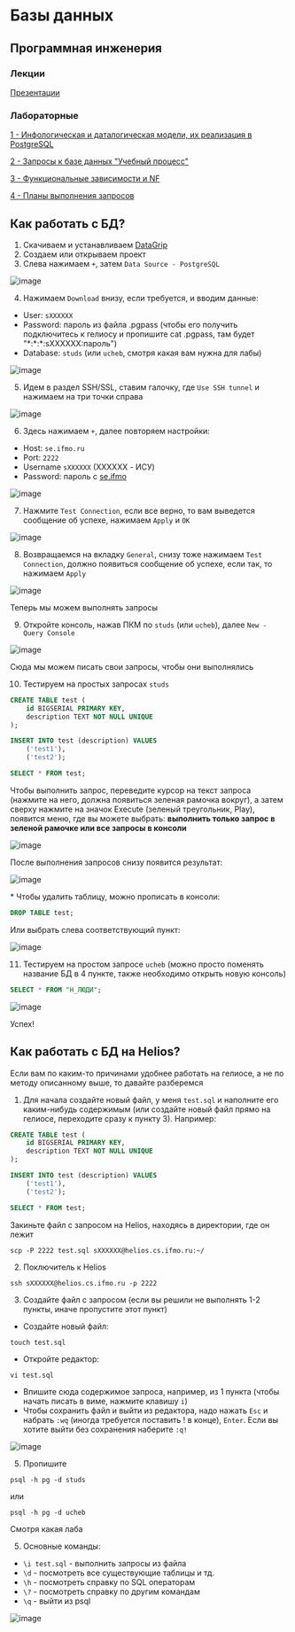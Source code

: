 # Базы данных
## Программная инженерия
### Лекции
[Презентации](https://github.com/VeraKasianenko/Database_SE/tree/main/lectures)

### Лабораторные
[1 - Инфологическая и даталогическая модели, их реализация в PostgreSQL](https://github.com/VeraKasianenko/Database_SE/tree/main/lab1)

[2 - Запросы к базе данных "Учебный процесс"](https://github.com/VeraKasianenko/Database_SE/tree/main/lab2)

[3 - Функциональные зависимости и NF](https://github.com/VeraKasianenko/Database_SE/tree/main/lab3)

[4 - Планы выполнения запросов](https://github.com/VeraKasianenko/Database_SE/tree/main/lab4)

## Как работать с БД?

1. Скачиваем и устанавливаем [DataGrip](https://www.jetbrains.com/datagrip/)
2. Создаем или открываем проект
3. Слева нажимаем `+`, затем `Data Source - PostgreSQL`

![image](https://github.com/VeraKasianenko/Database_SE/assets/112972833/5df549b9-06aa-4068-bb79-8837d4b8d45d)

4. Нажимаем `Download` внизу, если требуется, и вводим данные:

- User: `sXXXXXX`
- Password: пароль из файла .pgpass (чтобы его получить подключитесь к гелиосу и пропишите cat .pgpass, там будет "\*:\*:*:sXXXXXX:пароль")
- Database: `studs` (или `ucheb`, смотря какая вам нужна для лабы)

![image](https://github.com/VeraKasianenko/Programming_2_term_SE/assets/112972833/73f43ccd-153f-445e-9502-43f37fcc86c6)

5. Идем в раздел SSH/SSL, ставим галочку, где `Use SSH tunnel` и нажимаем на три точки справа

![image](https://github.com/VeraKasianenko/Database_SE/assets/112972833/dbe01f0f-d9c9-4203-b090-82f2230bedf7)

6. Здесь нажимаем `+`, далее повторяем настройки:
- Host: `se.ifmo.ru`
- Port: `2222`
- Username `sXXXXXX` (XXXXXX - ИСУ)
- Password: пароль с [se.ifmo](https://se.ifmo.ru/passwd/)

![image](https://github.com/VeraKasianenko/Database_SE/assets/112972833/d9a37c1f-397a-452b-a466-7d58bb3bfcb3)

7. Нажмите `Test Connection`, если все верно, то вам выведется сообщение об успехе, нажимаем `Apply` и `OK`

![image](https://github.com/VeraKasianenko/Database_SE/assets/112972833/63b541d7-8643-4b35-b901-5e866e549f9a)

8. Возвращаемся на вкладку `General`, снизу тоже нажимаем `Test Connection`, должно появиться сообщение об успехе, если так, то нажимаем `Apply`

![image](https://github.com/VeraKasianenko/Database_SE/assets/112972833/110d3161-2338-4412-9a89-8ea785cca023)

Теперь мы можем выполнять запросы

9. Откройте консоль, нажав ПКМ по `studs` (или `ucheb`), далее `New - Query Console`

![image](https://github.com/VeraKasianenko/Database_SE/assets/112972833/ffdcfc97-25c3-4858-80f0-623889dcbc07)

Сюда мы можем писать свои запросы, чтобы они выполнялись

10. Тестируем на простых запросах `studs`

```sql
CREATE TABLE test (
    id BIGSERIAL PRIMARY KEY,
    description TEXT NOT NULL UNIQUE
);

INSERT INTO test (description) VALUES
    ('test1'),
    ('test2');

SELECT * FROM test;
```

Чтобы выполнить запрос, переведите курсор на текст запроса (нажмите на него, должна появиться зеленая рамочка вокруг), а затем сверху нажмите на значок Execute (зеленый треугольник, Play), появится меню, где вы можете выбрать: __выполнить только запрос в зеленой рамочке или все запросы в консоли__ 

![image](https://github.com/VeraKasianenko/Database_SE/assets/112972833/482561d9-c976-4c99-b6ea-92348db45960)

После выполнения запросов снизу появится результат:

![image](https://github.com/VeraKasianenko/Database_SE/assets/112972833/4ff85003-0d80-45e7-8de6-1d78be6145eb)

\* Чтобы удалить таблицу, можно прописать в консоли:

```sql
DROP TABLE test;
```

Или выбрать слева соответствующий пункт:

![image](https://github.com/VeraKasianenko/Database_SE/assets/112972833/cfcb9af7-7519-45f5-8dad-3a6914da0b49)

11. Тестируем на простом запросе `ucheb` (можно просто поменять название БД в 4 пункте, также необходимо открыть новую консоль)

```sql
SELECT * FROM "Н_ЛЮДИ";
```

![image](https://github.com/VeraKasianenko/Database_SE/assets/112972833/5c4a8c14-dc82-4521-a800-99623b609a4c)

Успех!

## Как работать с БД на Helios?

Если вам по каким-то причинами удобнее работать на гелиосе, а не по методу описанному выше, то давайте разберемся

1. Для начала создайте новый файл, у меня `test.sql` и наполните его каким-нибудь содержимым (или создайте новый файл прямо на гелиосе, переходите сразу к пункту 3). Например:
```sql
CREATE TABLE test (
    id BIGSERIAL PRIMARY KEY,
    description TEXT NOT NULL UNIQUE
);

INSERT INTO test (description) VALUES
    ('test1'),
    ('test2');

SELECT * FROM test;
```
Закиньте файл с запросом на Helios, находясь в директории, где он лежит
```
scp -P 2222 test.sql sXXXXXX@helios.cs.ifmo.ru:~/
```
2. Поключитель к Helios
```
ssh sXXXXXX@helios.cs.ifmo.ru -p 2222
```
3. Создайте файл с запросом (если вы решили не выполнять 1-2 пункты, иначе пропустите этот пункт)
- Создайте новый файл:
```
touch test.sql
```
- Откройте редактор:
```
vi test.sql
```
- Впишите сюда содержимое запроса, например, из 1 пункта (чтобы начать писать в виме, нажмите клавишу `i`)
- Чтобы сохранить файл и выйти из редактора, надо нажать `Esc` и набрать `:wq` (иногда требуется поставить ! в конце), `Enter`. Если вы хотите выйти без сохранения наберите `:q!`

![image](https://github.com/VeraKasianenko/Database_SE/assets/112972833/983c724b-eb3d-41b8-b345-78f11fc04268)

5. Пропишите
```
psql -h pg -d studs
```
или 
```
psql -h pg -d ucheb
```
Смотря какая лаба

5. Основные команды:
- `\i test.sql` - выполнить запросы из файла
- `\d` - посмотреть все существующие таблицы и тд.
- `\h` - посмотреть справку по SQL операторам
- `\?` - посмотреть справку по другим командам
- `\q` - выйти из psql

![image](https://github.com/VeraKasianenko/Database_SE/assets/112972833/ed841275-9c69-4f7e-b9be-d41d4e5dc0ef)
